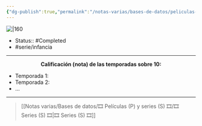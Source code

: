 ```yaml
---
{"dg-publish":true,"permalink":"/notas-varias/bases-de-datos/peliculas-p-y-series-s/s-winx-club/"}
---
```



![|160](https://m.media-amazon.com/images/M/MV5BOTQ4NWYyZWYtNDQ3NS00MDhjLWEyYzYtNDcwMjQyNjkzMTY1XkEyXkFqcGdeQXVyOTMwNTUwNTk@._V1_SX300.jpg)

- Status:: #Completed 
- #serie/infancia 

---

**<center>Calificación (nota) de las temporadas sobre 10:</center>**

- Temporada 1: 
- Temporada 2: 
- ...

---

> [[Notas varias/Bases de datos/🎞️ Películas (P) y series (S) 🎞️/🎞️ Series (S) 🎞️\|🎞️ Series (S) 🎞️]]
